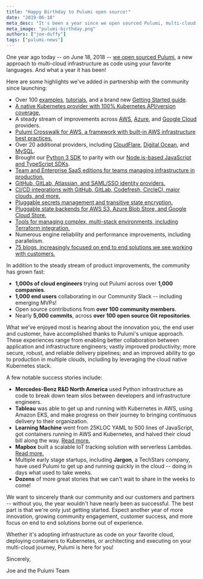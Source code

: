 ```yaml
---
title: "Happy Birthday to Pulumi open source!"
date: "2019-06-18"
meta_desc: "It's been a year since we open sourced Pulumi, multi-cloud infrastructure as code using your favorite languages. Read more about what we've achieved."
meta_image: "pulumi-birthday.png"
authors: ["joe-duffy"]
tags: ["pulumi-news"]
---
```


One year ago today -- on June 18, 2018 --
[we open sourced Pulumi](introducing-pulumi-a-cloud-development-platform),
a new approach to multi-cloud infrastructure as code using your favorite
languages. And what a year it has been!
<!--more-->

Here are some highlights we've added in partnership with the community
since launching:

- Over 100 [examples](https://github.com/pulumi/examples),
    [tutorials](/registry), and a brand new
    [Getting Started guide](/docs/get-started).
- [A native Kubernetes provider with 100% Kubernetes API/version coverage.](pulumi-a-better-way-to-kubernetes)
- A steady stream of improvements across
    [AWS](/docs/get-started/aws),
    [Azure](/docs/get-started/azure), and
    [Google Cloud](/docs/get-started/gcp) providers.
- [Pulumi Crosswalk for AWS, a framework with built-in AWS infrastructure best practices.](/crosswalk/aws)
- Over 20 additional providers, including
    [CloudFlare](https://github.com/pulumi/pulumi-cloudflare),
    [Digital Ocean](https://github.com/pulumi/pulumi-digitalocean), and
    [MySQL](managing-your-mysql-databases-with-pulumi).
- Brought our [Python 3 SDK](/docs/reference/pkg/python)
    to parity with our
    [Node.js-based JavaScript and TypeScript SDKs](/docs/reference/pkg/nodejs).
- [Team and Enterprise SaaS editions for teams managing infrastructure in production.](/pricing)
- [GitHub, GitLab, Atlassian, and SAML/SSO identity providers.](/docs/intro/pulumi-service/organizations)
- [CI/CD integrations with GitHub, GitLab, Codefresh, CircleCI, major clouds, and more.](/docs/guides/continuous-delivery)
- [Pluggable secrets management and transitive state encryption.](/blog/managing-secrets-with-pulumi)
- [Pluggable state backends for AWS S3, Azure Blob Store, and Google Cloud Store.](/docs/intro/concepts/state)
- [Tools for managing complex, multi-stack environments, including Terraform integration.](/blog/using-terraform-remote-state-with-pulumi)
- Numerous engine reliability and performance improvements, including parallelism.
- [75 blogs, increasingly focused on end to end solutions we see working with customers.](/blog)

In addition to the steady stream of product improvements, the community
has grown fast:

- **1,000s of cloud engineers** trying out Pulumi across over **1,000
    companies**.
- **1,000 end users** collaborating in our Community Slack --
    including emerging MVPs!
- Open source contributions from **over 100 community members**.
- Nearly **5,000 commits**, across **over 100 open source Git
    repositories**.

What we've enjoyed most is hearing about the innovation you, the end
user and customer, have accomplished thanks to Pulumi's unique approach.
These experiences range from enabling better collaboration between
application and infrastructure engineers; vastly improved productivity;
more secure, robust, and reliable delivery pipelines; and an improved
ability to go to production in multiple clouds, including by leveraging
the cloud native Kubernetes stack.

A few notable success stories include:

- **Mercedes-Benz R&D North America** used Python infrastructure as
    code to break down team silos between developers and infrastructure
    engineers.
- **Tableau** was able to get up and running with Kubernetes in AWS,
    using Amazon EKS, and make progress on their journey to bringing
    continuous delivery to their organization.
- **Learning Machine** went from 25KLOC YAML to 500 lines of
    JavaScript, got containers running in AWS and Kubernetes, and halved
    their cloud bill along the way.
    [Read more.](/whitepapers/delivering-cloud-native-infrastructure-as-code#delivering-cloud-native-infrastructure-for-learning-machine)
- **Mapbox** built a scalable IoT tracking solution with serverless
    Lambdas. [Read more.](mapbox-iot-as-code-with-pulumi-crosswalk-for-aws)
- Multiple early stage startups, including **Jargon**, a TechStars
    company, have used Pulumi to get up and running quickly in the cloud
    -- doing in days what used to take weeks.
- **Dozens** of more great stories that we can't wait to share in the
    weeks to come!

We want to sincerely thank our community and our customers and partners
-- without you, the year wouldn't have nearly been as successful. The
best part is that we're only just getting started. Expect another year
of more innovation, growing community engagement, customer success, and
more focus on end to end solutions borne out of experience.

Whether it's adopting infrastructure as code on your favorite cloud,
deploying containers to Kubernetes, or architecting and executing on
your multi-cloud journey, Pulumi is here for you!

Sincerely,

Joe and the Pulumi Team
